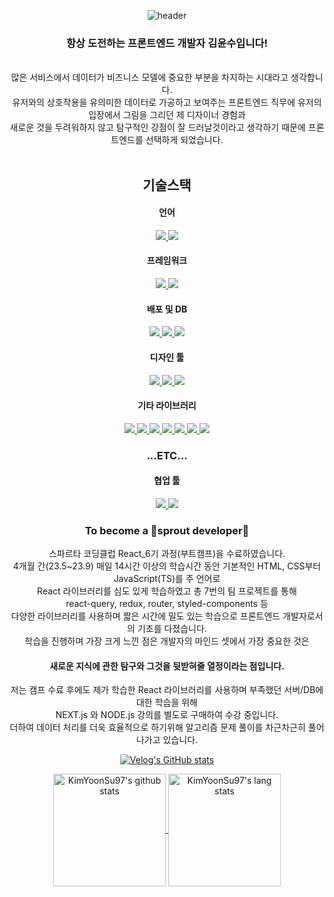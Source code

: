 <div align="center">
  
![header](https://capsule-render.vercel.app/api?type=waving&color=gradient&height=250&section=header&text=FRONTEND_KIMYOONSU&fontSize=60)

### 항상 도전하는 프론트엔드 개발자 김윤수입니다!

<br />
많은 서비스에서 데이터가 비즈니스 모델에 중요한 부분을 차지하는 시대라고 생각합니다.
<br />
유저와의 상호작용을 유의미한 데이터로 가공하고 보여주는 프론트엔드 직무에
유저의 입장에서 그림을 그리던 제 디자이너 경험과
<br />새로운 것을 두려워하지 않고 탐구적인 강점이 잘 드러날것이라고 생각하기 때문에 프론트엔드를 선택하게 되었습니다.
<br />
<br />

## 기술스택

#### 언어

<a href="https://github.com/KimYoonSu97">
<img src="https://img.shields.io/badge/JavaScript-F7DF1E?style=for-the-badge&logo=JavaScript&logoColor=white"/>
<img src="https://img.shields.io/badge/TypeScript-3178C6?style=for-the-badge&logo=TypeScript&logoColor=white"/>
</a>

#### 프레임워크

<a href="https://github.com/KimYoonSu97">
<img src="https://img.shields.io/badge/REACT-61DAFB?style=for-the-badge&logo=REACT&logoColor=white"/>
<img src="https://img.shields.io/badge/nextjs-000000?style=for-the-badge&logo=Next.js&logoColor=white"/>
</a>

#### 배포 및 DB

<a href="https://github.com/KimYoonSu97">
<img src="https://img.shields.io/badge/firebase-FFCA28?style=for-the-badge&logo=firebase&logoColor=white"/>
<img src="https://img.shields.io/badge/supabase-3FCF8E?style=for-the-badge&logo=supabase&logoColor=white"/>
<img src="https://img.shields.io/badge/vercel-000000?style=for-the-badge&logo=vercel&logoColor=white"/>
</a>

#### 디자인 툴

<a href="https://github.com/KimYoonSu97">
<img src="https://img.shields.io/badge/figma-F24E1E?style=for-the-badge&logo=figma&logoColor=white"/>
<img src="https://img.shields.io/badge/adobephotoshop-31A8FF?style=for-the-badge&logo=adobephotoshop&logoColor=white"/>
<img src="https://img.shields.io/badge/adobeillustrator-FF9A00?style=for-the-badge&logo=adobeillustrator&logoColor=white"/>
</a>

#### 기타 라이브러리

<a href="https://github.com/KimYoonSu97">
<img src="https://img.shields.io/badge/reactrouter-CA4245?style=for-the-badge&logo=reactrouter&logoColor=white"/>
<img src="https://img.shields.io/badge/reactquery-FF4154?style=for-the-badge&logo=reactquery&logoColor=white"/>
<img src="https://img.shields.io/badge/styledcomponents-DB7093?style=for-the-badge&logo=styledcomponents&logoColor=white"/>
<img src="https://img.shields.io/badge/reacthookform-EC5990?style=for-the-badge&logo=reacthookform&logoColor=white"/>
<img src="https://img.shields.io/badge/framer-0055FF?style=for-the-badge&logo=framer&logoColor=white"/> 
<img src="https://img.shields.io/badge/HTML5-E34F26?style=for-the-badge&logo=HTML5&logoColor=white"/> 
<img src="https://img.shields.io/badge/CSS3-1572B6?style=for-the-badge&logo=CSS3&logoColor=white"/>
</a>

### ...ETC...

#### 협업 툴

<a href="https://github.com/KimYoonSu97">
<img src="https://img.shields.io/badge/git-F05032?style=for-the-badge&logo=git&logoColor=white"/>
<img src="https://img.shields.io/badge/github-181717?style=for-the-badge&logo=github&logoColor=white"/>
</a>

### To become a 🌱sprout developer🌱

스파르타 코딩클럽 React_6기 과정(부트캠프)을 수료하였습니다.<br />
4개월 간(23.5~23.9) 매일 14시간 이상의 학습시간 동안 기본적인 HTML, CSS부터 JavaScript(TS)를 주 언어로
<br />React 라이브러리를 심도 있게 학습하였고 총 7번의 팀 프로젝트를 통해
<br />react-query, redux, router, styled-components 등
<br />다양한 라이브러리를 사용하며 짧은 시간에 밀도 있는 학습으로 프론트엔드 개발자로서의 기초를 다졌습니다.
<br />학습을 진행하며 가장 크게 느낀 점은 개발자의 마인드 셋에서 가장 중요한 것은
<br />

#### 새로운 지식에 관한 탐구와 그것을 뒷받혀줄 열정이라는 점입니다.

저는 캠프 수료 후에도 제가 학습한 React 라이브러리를 사용하며 부족했던 서버/DB에 대한 학습을 위해
<br />NEXT.js 와 NODE.js 강의를 별도로 구매하여 수강 중입니다.
<br />더하여 데이터 처리를 더욱 효율적으로 하기위해 알고리즘 문제 풀이를 차근차근히 풀어나가고 있습니다.

[![Velog's GitHub stats](https://velog-readme-stats.vercel.app/api?name=zkzk625)](https://velog.io/@zkzk625)

<a href="https://github.com/KimYoonSu97">
<img align="center" style="height:180px" src="https://github-readme-stats.vercel.app/api?username=KimYoonSu97&show_icons=true&include_all_commits=true&theme=nord&hide_border=true" alt="KimYoonSu97's github stats" />
  <img align="center" style="height:180px" src="https://github-readme-stats.vercel.app/api/top-langs/?username=KimYoonSu97&layout=compact&theme=nord" alt="KimYoonSu97's lang stats"/>
</a>

</div>
